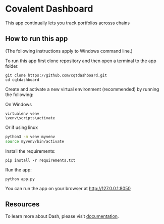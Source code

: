 # Covalent Dashboard
       
This app continually lets you track portfolios acrosss chains


## How to run this app

(The following instructions apply to Windows command line.)

To run this app first clone repository and then open a terminal to the app folder.

```
git clone https://github.com/cqtdashboard.git
cd cqtdashboard
```

Create and activate a new virtual environment (recommended) by running
the following:

On Windows

```
virtualenv venv 
\venv\scripts\activate
```

Or if using linux

```bash
python3 -m venv myvenv
source myvenv/bin/activate
```

Install the requirements:

```
pip install -r requirements.txt
```
Run the app:

```
python app.py
```
You can run the app on your browser at http://127.0.0.1:8050


## Resources

To learn more about Dash, please visit [documentation](https://plot.ly/dash).

